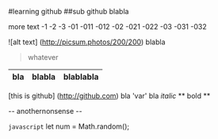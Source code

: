 #learning github
##sub github
blabla

more text
 -1
 -2
 -3
  -01
   -011
   -012
  -02
   -021
   -022
  -03
   -031
   -032
  
 ![alt text] (http://picsum.photos/200/200)
 blabla
 >whatever
 
| bla | blabla | blablabla |
| --- | --- | --- | 
 
[this is github] (http://github.com)
bla 'var' bla
*italic*
** bold **

-- anothernonsense --


```javascript```
let num = Math.random();
```

  
